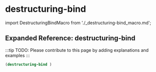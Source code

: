 # destructuring-bind

import DestructuringBindMacro from './_destructuring-bind_macro.md';

<DestructuringBindMacro />

## Expanded Reference: destructuring-bind

:::tip
TODO: Please contribute to this page by adding explanations and examples
:::

```lisp
(destructuring-bind )
```
